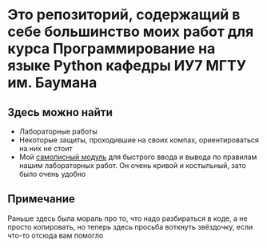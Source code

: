 # Это репозиторий, содержащий в себе большинство моих работ для курса Программирование на языке Python кафедры ИУ7 МГТУ им. Баумана

## Здесь можно найти

- Лабораторные работы
- Некоторые защиты, проходившие на своих компах, ориентироваться на них не стоит
- Мой [самописный модуль](https://github.com/Danilado/IU7-Python/tree/main/my_modules) для быстрого ввода и вывода по правилам нашим лабораторных работ. Он очень кривой и костыльный, зато было очень удобно

## Примечание

Раньше здесь была мораль про то, что надо разбираться в коде, а не просто копировать, но теперь здесь просьба воткнуть звёздочку, если что-то отсюда вам помогло
